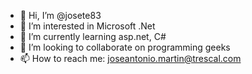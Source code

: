 - 👋 Hi, I’m @josete83
- 👀 I’m interested in Microsoft .Net
- 🌱 I’m currently learning asp.net, C#
- 💞️ I’m looking to collaborate on programming geeks
- 📫 How to reach me: joseantonio.martin@trescal.com
